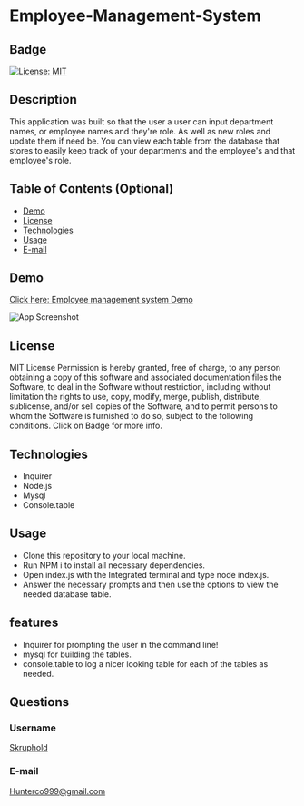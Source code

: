 # Employee-Management-System
## Badge 
[![License: MIT](https://img.shields.io/badge/License-MIT-yellow.svg)](https://opensource.org/licenses/MIT)

## Description 
This application was built so that the user a user can input department names, or employee names and they're role. As well as new roles and update them if need be. You can view each table from the database that stores to easily keep track of your departments and the employee's and that employee's role.

## Table of Contents (Optional)
- [Demo](#demo)
- [License](#license)
- [Technologies](#technologies)
- [Usage](#usage)
- [E-mail](#e-mail)

## Demo
[Click here: Employee management system Demo](https://watch.screencastify.com/v/Olk4fYPuqhcBg7tWyWgN)

![App Screenshot](./assets/Untitled.gif)

## License
MIT License
Permission is hereby granted, free of charge, to any person obtaining a copy of this software and associated documentation files the Software, to deal in the Software without restriction, including without limitation the rights to use, copy, modify, merge, publish, distribute, sublicense, and/or sell copies of the Software, and to permit persons to whom the Software is furnished to do so, subject to the following conditions. Click on Badge for more info.

## Technologies
- Inquirer
- Node.js
- Mysql
- Console.table

## Usage
- Clone this repository to your local machine.
- Run NPM i to install all necessary dependencies.
- Open index.js with the Integrated terminal and type node index.js.
- Answer the necessary prompts and then use the options to view the needed database table.  

## features
- Inquirer for prompting the user in the command line!
- mysql for building the tables.
- console.table to log a nicer looking table for each of the tables as needed.  

## Questions
### Username
<a href="https://github.com/Skruphold">Skruphold</a>
### E-mail
<a href="mailto: Hunterco999@gmail.com">Hunterco999@gmail.com</a>